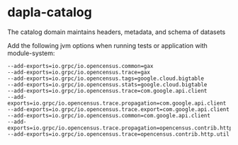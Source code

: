 # dapla-catalog
The catalog domain maintains headers, metadata, and schema of datasets

Add the following jvm options when running tests or application with module-system:
```
--add-exports=io.grpc/io.opencensus.common=gax
--add-exports=io.grpc/io.opencensus.trace=gax
--add-exports=io.grpc/io.opencensus.tags=google.cloud.bigtable
--add-exports=io.grpc/io.opencensus.stats=google.cloud.bigtable
--add-exports=io.grpc/io.opencensus.trace=com.google.api.client
--add-exports=io.grpc/io.opencensus.trace.propagation=com.google.api.client
--add-exports=io.grpc/io.opencensus.trace.export=com.google.api.client
--add-exports=io.grpc/io.opencensus.common=com.google.api.client
--add-exports=io.grpc/io.opencensus.trace.propagation=opencensus.contrib.http.util
--add-exports=io.grpc/io.opencensus.trace=opencensus.contrib.http.util
```


